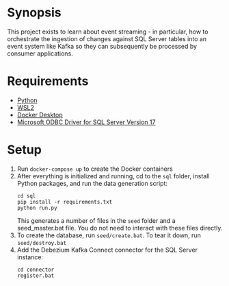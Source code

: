 # Synopsis
This project exists to learn about event streaming - in particular, how to orchestrate the ingestion of changes against SQL Server tables into an event system like Kafka so they can subsequently be processed by consumer applications.

# Requirements
- [Python](https://www.python.org/downloads/)
- [WSL2](https://learn.microsoft.com/en-us/windows/wsl/install)
- [Docker Desktop](https://www.docker.com/products/docker-desktop/)
- [Microsoft ODBC Driver for SQL Server Version 17](https://learn.microsoft.com/en-us/sql/connect/odbc/download-odbc-driver-for-sql-server?view=sql-server-ver17#version-17)

# Setup
1. Run `docker-compose up` to create the Docker containers
1. After everything is initialized and running, cd to the `sql` folder, install Python packages, and run the data generation script:
    ```
    cd sql
    pip install -r requirements.txt
    python run.py
    ```
    This generates a number of files in the `seed` folder and a seed_master.bat file. You do not need to interact with these files directly.
1. To create the database, run `seed/create.bat`. To tear it down, run `seed/destroy.bat`
1. Add the Debezium Kafka Connect connector for the SQL Server instance:
    ```
    cd connector
    register.bat
    ```